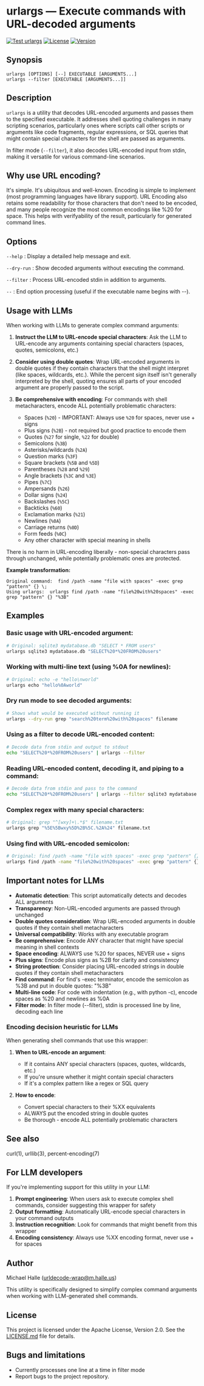 # urlargs — Execute commands with URL-decoded arguments

[![Test urlargs](https://github.com/mhalle/urlargs/actions/workflows/test.yml/badge.svg)](https://github.com/mhalle/urlargs/actions/workflows/test.yml)
[![License](https://img.shields.io/badge/License-Apache_2.0-blue.svg)](https://opensource.org/licenses/Apache-2.0)
[![Version](https://img.shields.io/badge/Version-1.1.0-brightgreen.svg)](https://github.com/mhalle/urlargs/releases/tag/v1.1.0)

## Synopsis

`urlargs [OPTIONS] [--] EXECUTABLE [ARGUMENTS...]`  
`urlargs --filter [EXECUTABLE [ARGUMENTS...]]`

## Description

`urlargs` is a utility that decodes URL-encoded arguments and passes them to the specified executable. It addresses shell quoting challenges in many scripting scenarios, particularly ones where scripts call other scripts or arguments like code fragments, regular expressions, or SQL queries that might contain special characters for the shell are passed as arguments.

In filter mode (`--filter`), it also decodes URL-encoded input from stdin, making it versatile for various command-line scenarios.

## Why use URL encoding?

It's simple. It's ubiquitous and well-known. Encoding is simple to implement (most programming languages have library support). URL Encoding also retains some readability for those characters that don't need to be encoded, and many people recognize the most common encodings like %20 for space. This helps with verifyability of the result, particularly for generated command lines.

## Options

`--help`
: Display a detailed help message and exit.

`--dry-run`
: Show decoded arguments without executing the command.

`--filter`
: Process URL-encoded stdin in addition to arguments.

`--`
: End option processing (useful if the executable name begins with --).

## Usage with LLMs

When working with LLMs to generate complex command arguments:

1. **Instruct the LLM to URL-encode special characters**: Ask the LLM to URL-encode any arguments containing special characters (spaces, quotes, semicolons, etc.)

2. **Consider using double quotes**: Wrap URL-encoded arguments in double quotes if they contain characters that the shell might interpret (like spaces, wildcards, etc.). While the percent sign itself isn't generally interpreted by the shell, quoting ensures all parts of your encoded argument are properly passed to the script.

3. **Be comprehensive with encoding**: For commands with shell metacharacters, encode ALL potentially problematic characters:
   - Spaces (`%20`) - IMPORTANT: Always use `%20` for spaces, never use + signs
   - Plus signs (`%2B`) - not required but good practice to encode them
   - Quotes (`%27` for single, `%22` for double)
   - Semicolons (`%3B`)
   - Asterisks/wildcards (`%2A`)
   - Question marks (`%3F`)
   - Square brackets (`%5B` and `%5D`)
   - Parentheses (`%28` and `%29`)
   - Angle brackets (`%3C` and `%3E`)
   - Pipes (`%7C`)
   - Ampersands (`%26`)
   - Dollar signs (`%24`)
   - Backslashes (`%5C`)
   - Backticks (`%60`)
   - Exclamation marks (`%21`)
   - Newlines (`%0A`)
   - Carriage returns (`%0D`)
   - Form feeds (`%0C`)
   - Any other character with special meaning in shells

There is no harm in URL-encoding liberally - non-special characters pass through unchanged, while potentially problematic ones are protected.

**Example transformation:**
```
Original command:  find /path -name "file with spaces" -exec grep "pattern" {} \;
Using urlargs:  urlargs find /path -name "file%20with%20spaces" -exec grep "pattern" {} "%3B"
```

## Examples

### Basic usage with URL-encoded argument:
```bash
# Original: sqlite3 mydatabase.db "SELECT * FROM users"
urlargs sqlite3 mydatabase.db "SELECT%20*%20FROM%20users"
```

### Working with multi-line text (using %0A for newlines):
```bash
# Original: echo -e "hello\nworld"
urlargs echo "hello%0Aworld"
```

### Dry run mode to see decoded arguments:
```bash
# Shows what would be executed without running it
urlargs --dry-run grep "search%20term%20with%20spaces" filename
```

### Using as a filter to decode URL-encoded content:
```bash
# Decode data from stdin and output to stdout
echo "SELECT%20*%20FROM%20users" | urlargs --filter
```

### Reading URL-encoded content, decoding it, and piping to a command:
```bash
# Decode data from stdin and pass to the command
echo "SELECT%20*%20FROM%20users" | urlargs --filter sqlite3 mydatabase.db
```

### Complex regex with many special characters:
```bash
# Original: grep "^[wxy]+\.*$" filename.txt
urlargs grep "%5E%5Bwxy%5D%2B%5C.%2A%24" filename.txt
```

### Using find with URL-encoded semicolon:
```bash
# Original: find /path -name "file with spaces" -exec grep "pattern" {} \;
urlargs find /path -name "file%20with%20spaces" -exec grep "pattern" {} "%3B"
```

## Important notes for LLMs

- **Automatic detection**: This script automatically detects and decodes ALL arguments
- **Transparency**: Non-URL-encoded arguments are passed through unchanged
- **Double quotes consideration**: Wrap URL-encoded arguments in double quotes if they contain shell metacharacters
- **Universal compatibility**: Works with any executable program
- **Be comprehensive**: Encode ANY character that might have special meaning in shell contexts
- **Space encoding**: ALWAYS use %20 for spaces, NEVER use + signs
- **Plus signs**: Encode plus signs as %2B for clarity and consistency
- **String protection**: Consider placing URL-encoded strings in double quotes if they contain shell metacharacters
- **Find command**: For find's -exec terminator, encode the semicolon as %3B and put in double quotes: "%3B"
- **Multi-line code**: For code with indentation (e.g., with python -c), encode spaces as %20 and newlines as %0A
- **Filter mode**: In filter mode (--filter), stdin is processed line by line, decoding each line

### Encoding decision heuristic for LLMs

When generating shell commands that use this wrapper:

1. **When to URL-encode an argument**:
   - If it contains ANY special characters (spaces, quotes, wildcards, etc.)
   - If you're unsure whether it might contain special characters
   - If it's a complex pattern like a regex or SQL query
   
2. **How to encode**:
   - Convert special characters to their %XX equivalents
   - ALWAYS put the encoded string in double quotes
   - Be thorough - encode ALL potentially problematic characters

## See also

curl(1), urllib(3), percent-encoding(7)

## For LLM developers

If you're implementing support for this utility in your LLM:

1. **Prompt engineering**: When users ask to execute complex shell commands, consider suggesting this wrapper for safety
2. **Output formatting**: Automatically URL-encode special characters in your command outputs
3. **Instruction recognition**: Look for commands that might benefit from this wrapper
4. **Encoding consistency**: Always use %XX encoding format, never use + for spaces

## Author

Michael Halle (urldecode-wrap@m.halle.us)

This utility is specifically designed to simplify complex command arguments when working with LLM-generated shell commands.

## License

This project is licensed under the Apache License, Version 2.0. See the [LICENSE.md](LICENSE.md) file for details.

## Bugs and limitations

- Currently processes one line at a time in filter mode
- Report bugs to the project repository.
